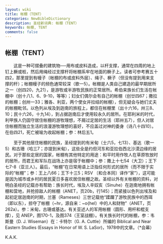 ```yaml
---
layout: wiki
title: 帐棚（TENT）
categories: NewBibleDictionary
description: 圣经新词典: 帐棚（TENT）
keywords: 帐棚, TENT
comments: false
---
```


## 帐棚（TENT）

　　这是一种可摺叠的建筑物──用布或皮料造成，以杆支撑，通常在四周的地上钉上橛或桩，然后用绳经过支撑杆将帐棚系牢在地面的橛子上。读者可参考赛五十四2，那里提到有幔子〔帐棚的布或皮料外层〕、绳子、橛子（但没有提到用来支撑的杆）；帐棚幔子的频色通常较深（歌一5）。帐棚是人类自己建造的最早期居所之一（创四20，九21），是游牧或半游牧民族的正常居所。希伯来族长们生活在帐棚中（创十八1、6、9-10，等等）；妇女们偶尔会有自己的帐棚（创廿四67；撒拉的帐棚；创卅一33；雅各、利亚，两个使女并拉结的帐棚），但无疑会与她们丈夫的帐棚毗邻。以色列从埃及到迦南的旅程上，都住在帐棚里（出十六16，卅三8、10；民十六26，十九14），到占据迦南后才使用较永久的居所。在耶利米的时代，利甲族人仍固守居住帐棚的游牧理想，不屑过定居的生活（耶卅五7），但人对居住帐棚而独立生活的浪漫游牧理想的喜好，不应盖过对神的委身（诗八十四10）。在伯四21，死亡被喻为收起帐棚；参：林后五1。

　　至于其他居住帐棚的民族，圣经提到的有米甸（士六5，七13）、基达（歌一5）和古珊（哈三7；亦提到米甸），这些全是约但河东和亚拉伯西北沙漠边缘的居民。对于那些定居的国家，帐棚有其他特定的用途：和平时用作牧人在草原牧放时的居所，而君王和军队在战场上亦是宿于帐棚中；参：撒上十七54（大卫）；王下七7-8（亚兰人）。最后，“帐棚”在日常用语上泛指任何形式的居所（而不限于实际的“帐棚”；参：王上八66；王下十三5；RSV 〔和合本同〕译作“家”），这可能是因为城市或乡村的居民夏日多喜欢居住帐棚之故。圣经以外有关帐棚的资料，对明白圣经的记载亦有帮助：族长时代，埃及人辛奴亥（Sinuhe）在迦南地拥有帐棚和营地，并抢掠敌人的帐棚（ANET，页20b，行145）；而紧接以色列出埃及和起初定居迦南的时期，兰塞（Rameses）三世记载他“蹂躝了游牧民族中的西珥（即以东），掠夺了帐棚（~hr，源自来：~o{hel）中的人和财物”（ANET，页262a）。参：米甸，古珊或基达。有关亚述人的军用帐棚（圆形、用杆和棍支撑），见 ANEP，图170-1，及图374（王室战棚）。有关族长时代的帐棚，参：韦斯曼（D. J. Wiseman）在：卡特尔（G. A. Cuttle）所编的 Biblical and Near Eastern Studies (Essays in Honor of W. S. LaSor)，1978中的文章。（*会幕）

K.A.K.








